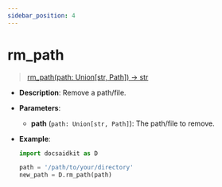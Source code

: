 ```yaml
---
sidebar_position: 4
---
```


# rm_path

>[rm_path(path: Union[str, Path]) -> str](https://github.com/DocsaidLab/DocsaidKit/blob/012540eebaebb2718987dd3ec0f7dcf40f403caa/docsaidkit/utils/custom_path.py#L26)

- **Description**: Remove a path/file.

- **Parameters**:
    - **path** (`path: Union[str, Path]`): The path/file to remove.

- **Example**:

    ```python
    import docsaidkit as D

    path = '/path/to/your/directory'
    new_path = D.rm_path(path)
    ```
